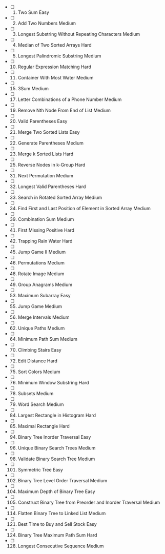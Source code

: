 - [ ] 1. Two Sum Easy

- [ ] 2. Add Two Numbers Medium

- [ ] 3. Longest Substring Without Repeating Characters Medium

- [ ] 4. Median of Two Sorted Arrays Hard

- [ ] 5. Longest Palindromic Substring Medium

- [ ] 10. Regular Expression Matching Hard

- [ ] 11. Container With Most Water Medium

- [ ] 15. 3Sum Medium

- [ ] 17. Letter Combinations of a Phone Number Medium

- [ ] 19. Remove Nth Node From End of List Medium

- [ ] 20. Valid Parentheses Easy

- [ ] 21. Merge Two Sorted Lists Easy

- [ ] 22. Generate Parentheses Medium

- [ ] 23. Merge k Sorted Lists Hard

- [ ] 25. Reverse Nodes in k-Group Hard

- [ ] 31. Next Permutation Medium

- [ ] 32. Longest Valid Parentheses Hard

- [ ] 33. Search in Rotated Sorted Array Medium

- [ ] 34. Find First and Last Position of Element in Sorted Array Medium

- [ ] 39. Combination Sum Medium

- [ ] 41. First Missing Positive Hard

- [ ] 42. Trapping Rain Water Hard

- [ ] 45. Jump Game II Medium

- [ ] 46. Permutations Medium

- [ ] 48. Rotate Image Medium

- [ ] 49. Group Anagrams Medium

- [ ] 53. Maximum Subarray Easy

- [ ] 55. Jump Game Medium

- [ ] 56. Merge Intervals Medium

- [ ] 62. Unique Paths Medium

- [ ] 64. Minimum Path Sum Medium

- [ ] 70. Climbing Stairs Easy

- [ ] 72. Edit Distance Hard

- [ ] 75. Sort Colors Medium

- [ ] 76. Minimum Window Substring Hard

- [ ] 78. Subsets Medium

- [ ] 79. Word Search Medium

- [ ] 84. Largest Rectangle in Histogram Hard

- [ ] 85. Maximal Rectangle Hard

- [ ] 94. Binary Tree Inorder Traversal Easy

- [ ] 96. Unique Binary Search Trees Medium

- [ ] 98. Validate Binary Search Tree Medium

- [ ] 101. Symmetric Tree Easy

- [ ] 102. Binary Tree Level Order Traversal Medium

- [ ] 104. Maximum Depth of Binary Tree Easy

- [ ] 105. Construct Binary Tree from Preorder and Inorder Traversal Medium

- [ ] 114. Flatten Binary Tree to Linked List Medium

- [ ] 121. Best Time to Buy and Sell Stock Easy

- [ ] 124. Binary Tree Maximum Path Sum Hard

- [ ] 128. Longest Consecutive Sequence Medium
